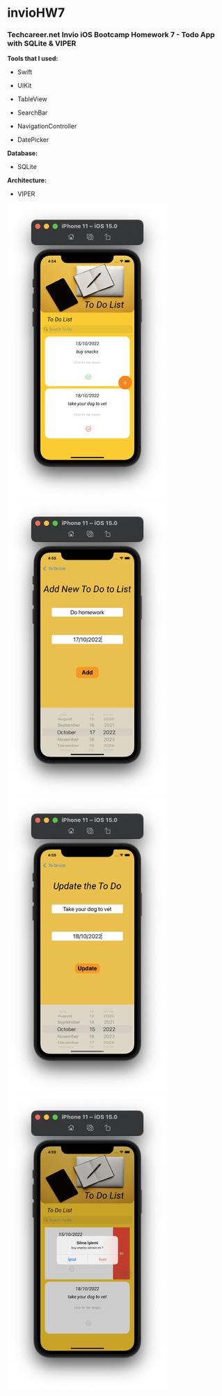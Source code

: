 # invioHW7
### Techcareer.net Invio iOS Bootcamp Homework 7 - Todo App with SQLite & VIPER

**Tools that I used:**

-   Swift
-   UIKit

-   TableView
-   SearchBar
-   NavigationController
-   DatePicker

**Database:**

-   SQLite

**Architecture:**

-   VIPER

![](https://github.com/sedatsamet/invioHW7/blob/main/EkranGoruntuleri/1.Anasayfa_EkranGoruntusu.png)
![](https://github.com/sedatsamet/invioHW7/blob/main/EkranGoruntuleri/2.Todo_Ekle.png)
![](https://github.com/sedatsamet/invioHW7/blob/main/EkranGoruntuleri/3.Todo_Guncelle.png)
![](https://github.com/sedatsamet/invioHW7/blob/main/EkranGoruntuleri/4.Todo_Sil.png)
